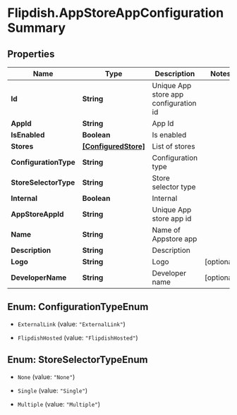 # Flipdish.AppStoreAppConfigurationSummary

## Properties
Name | Type | Description | Notes
------------ | ------------- | ------------- | -------------
**Id** | **String** | Unique App store app configuration id | 
**AppId** | **String** | App Id | 
**IsEnabled** | **Boolean** | Is enabled | 
**Stores** | [**[ConfiguredStore]**](ConfiguredStore.md) | List of stores | 
**ConfigurationType** | **String** | Configuration type | 
**StoreSelectorType** | **String** | Store selector type | 
**Internal** | **Boolean** | Internal | 
**AppStoreAppId** | **String** | Unique App store app id | 
**Name** | **String** | Name of Appstore app | 
**Description** | **String** | Description | 
**Logo** | **String** | Logo | [optional] 
**DeveloperName** | **String** | Developer name | [optional] 


<a name="ConfigurationTypeEnum"></a>
## Enum: ConfigurationTypeEnum


* `ExternalLink` (value: `"ExternalLink"`)

* `FlipdishHosted` (value: `"FlipdishHosted"`)




<a name="StoreSelectorTypeEnum"></a>
## Enum: StoreSelectorTypeEnum


* `None` (value: `"None"`)

* `Single` (value: `"Single"`)

* `Multiple` (value: `"Multiple"`)




